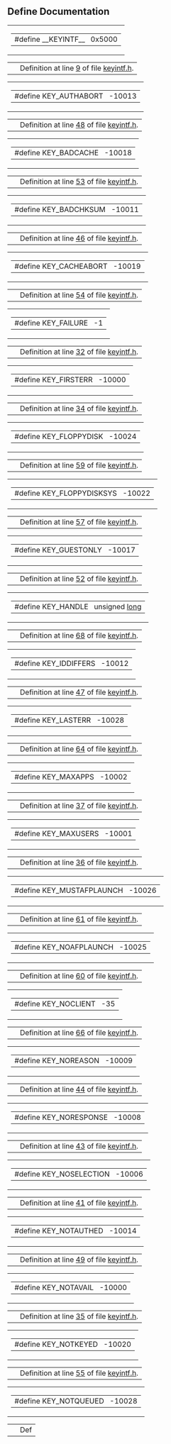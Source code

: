 ## Define Documentation

<span id="b666223becc6e7d3b160ccd529714334" class="anchor"></span>

<table class="mdTable" data-cellpadding="2" data-cellspacing="0">
<colgroup>
<col style="width: 100%" />
</colgroup>
<tbody>
<tr>
<td class="mdRow"><table data-cellpadding="0" data-cellspacing="0" data-border="0">
<tbody>
<tr>
<td class="md" data-nowrap="" data-valign="top">#define __KEYINTF__   0x5000</td>
</tr>
</tbody>
</table></td>
</tr>
</tbody>
</table>

|  |  |
|----|----|
|   | Definition at line <a href="keyintf_8h-source.md#l00009" class="el">9</a> of file <a href="keyintf_8h-source.md" class="el">keyintf.h</a>. |

<span id="5bf34d418853844731f21166e240be8f" class="anchor"></span>

<table class="mdTable" data-cellpadding="2" data-cellspacing="0">
<colgroup>
<col style="width: 100%" />
</colgroup>
<tbody>
<tr>
<td class="mdRow"><table data-cellpadding="0" data-cellspacing="0" data-border="0">
<tbody>
<tr>
<td class="md" data-nowrap="" data-valign="top">#define KEY_AUTHABORT   -10013</td>
</tr>
</tbody>
</table></td>
</tr>
</tbody>
</table>

|  |  |
|----|----|
|   | Definition at line <a href="keyintf_8h-source.md#l00048" class="el">48</a> of file <a href="keyintf_8h-source.md" class="el">keyintf.h</a>. |

<span id="8d7fe5f2920c8a9ef31ae19e3dc7e5e1" class="anchor"></span>

<table class="mdTable" data-cellpadding="2" data-cellspacing="0">
<colgroup>
<col style="width: 100%" />
</colgroup>
<tbody>
<tr>
<td class="mdRow"><table data-cellpadding="0" data-cellspacing="0" data-border="0">
<tbody>
<tr>
<td class="md" data-nowrap="" data-valign="top">#define KEY_BADCACHE   -10018</td>
</tr>
</tbody>
</table></td>
</tr>
</tbody>
</table>

|  |  |
|----|----|
|   | Definition at line <a href="keyintf_8h-source.md#l00053" class="el">53</a> of file <a href="keyintf_8h-source.md" class="el">keyintf.h</a>. |

<span id="992da563f5c0983e8fa08ddfa8ead71a" class="anchor"></span>

<table class="mdTable" data-cellpadding="2" data-cellspacing="0">
<colgroup>
<col style="width: 100%" />
</colgroup>
<tbody>
<tr>
<td class="mdRow"><table data-cellpadding="0" data-cellspacing="0" data-border="0">
<tbody>
<tr>
<td class="md" data-nowrap="" data-valign="top">#define KEY_BADCHKSUM   -10011</td>
</tr>
</tbody>
</table></td>
</tr>
</tbody>
</table>

|  |  |
|----|----|
|   | Definition at line <a href="keyintf_8h-source.md#l00046" class="el">46</a> of file <a href="keyintf_8h-source.md" class="el">keyintf.h</a>. |

<span id="effa992d80658cce9f1988e4bc1e4795" class="anchor"></span>

<table class="mdTable" data-cellpadding="2" data-cellspacing="0">
<colgroup>
<col style="width: 100%" />
</colgroup>
<tbody>
<tr>
<td class="mdRow"><table data-cellpadding="0" data-cellspacing="0" data-border="0">
<tbody>
<tr>
<td class="md" data-nowrap="" data-valign="top">#define KEY_CACHEABORT   -10019</td>
</tr>
</tbody>
</table></td>
</tr>
</tbody>
</table>

|  |  |
|----|----|
|   | Definition at line <a href="keyintf_8h-source.md#l00054" class="el">54</a> of file <a href="keyintf_8h-source.md" class="el">keyintf.h</a>. |

<span id="56fbcdd8409ff35002ef567497d05bbe" class="anchor"></span>

<table class="mdTable" data-cellpadding="2" data-cellspacing="0">
<colgroup>
<col style="width: 100%" />
</colgroup>
<tbody>
<tr>
<td class="mdRow"><table data-cellpadding="0" data-cellspacing="0" data-border="0">
<tbody>
<tr>
<td class="md" data-nowrap="" data-valign="top">#define KEY_FAILURE   -1</td>
</tr>
</tbody>
</table></td>
</tr>
</tbody>
</table>

|  |  |
|----|----|
|   | Definition at line <a href="keyintf_8h-source.md#l00032" class="el">32</a> of file <a href="keyintf_8h-source.md" class="el">keyintf.h</a>. |

<span id="2a7fda1e7968582d6e5f033f5d03b241" class="anchor"></span>

<table class="mdTable" data-cellpadding="2" data-cellspacing="0">
<colgroup>
<col style="width: 100%" />
</colgroup>
<tbody>
<tr>
<td class="mdRow"><table data-cellpadding="0" data-cellspacing="0" data-border="0">
<tbody>
<tr>
<td class="md" data-nowrap="" data-valign="top">#define KEY_FIRSTERR   -10000</td>
</tr>
</tbody>
</table></td>
</tr>
</tbody>
</table>

|  |  |
|----|----|
|   | Definition at line <a href="keyintf_8h-source.md#l00034" class="el">34</a> of file <a href="keyintf_8h-source.md" class="el">keyintf.h</a>. |

<span id="565b3dd5a400a7149d95a75964954691" class="anchor"></span>

<table class="mdTable" data-cellpadding="2" data-cellspacing="0">
<colgroup>
<col style="width: 100%" />
</colgroup>
<tbody>
<tr>
<td class="mdRow"><table data-cellpadding="0" data-cellspacing="0" data-border="0">
<tbody>
<tr>
<td class="md" data-nowrap="" data-valign="top">#define KEY_FLOPPYDISK   -10024</td>
</tr>
</tbody>
</table></td>
</tr>
</tbody>
</table>

|  |  |
|----|----|
|   | Definition at line <a href="keyintf_8h-source.md#l00059" class="el">59</a> of file <a href="keyintf_8h-source.md" class="el">keyintf.h</a>. |

<span id="33aad678225e223f42bcb3c56250bac3" class="anchor"></span>

<table class="mdTable" data-cellpadding="2" data-cellspacing="0">
<colgroup>
<col style="width: 100%" />
</colgroup>
<tbody>
<tr>
<td class="mdRow"><table data-cellpadding="0" data-cellspacing="0" data-border="0">
<tbody>
<tr>
<td class="md" data-nowrap="" data-valign="top">#define KEY_FLOPPYDISKSYS   -10022</td>
</tr>
</tbody>
</table></td>
</tr>
</tbody>
</table>

|  |  |
|----|----|
|   | Definition at line <a href="keyintf_8h-source.md#l00057" class="el">57</a> of file <a href="keyintf_8h-source.md" class="el">keyintf.h</a>. |

<span id="b18d672180ec8cdcfef6781a811f790e" class="anchor"></span>

<table class="mdTable" data-cellpadding="2" data-cellspacing="0">
<colgroup>
<col style="width: 100%" />
</colgroup>
<tbody>
<tr>
<td class="mdRow"><table data-cellpadding="0" data-cellspacing="0" data-border="0">
<tbody>
<tr>
<td class="md" data-nowrap="" data-valign="top">#define KEY_GUESTONLY   -10017</td>
</tr>
</tbody>
</table></td>
</tr>
</tbody>
</table>

|  |  |
|----|----|
|   | Definition at line <a href="keyintf_8h-source.md#l00052" class="el">52</a> of file <a href="keyintf_8h-source.md" class="el">keyintf.h</a>. |

<span id="4bd7c180b0f5d7a412e8b6d4270c9261" class="anchor"></span>

<table class="mdTable" data-cellpadding="2" data-cellspacing="0">
<colgroup>
<col style="width: 100%" />
</colgroup>
<tbody>
<tr>
<td class="mdRow"><table data-cellpadding="0" data-cellspacing="0" data-border="0">
<tbody>
<tr>
<td class="md" data-nowrap="" data-valign="top">#define KEY_HANDLE   unsigned <a href="Rave_8h.md#f03dc93db7c58a69ed5c83e1fa49cf0e" class="el">long</a></td>
</tr>
</tbody>
</table></td>
</tr>
</tbody>
</table>

|  |  |
|----|----|
|   | Definition at line <a href="keyintf_8h-source.md#l00068" class="el">68</a> of file <a href="keyintf_8h-source.md" class="el">keyintf.h</a>. |

<span id="491fd5d1e3c8712401980b2ede9a29ad" class="anchor"></span>

<table class="mdTable" data-cellpadding="2" data-cellspacing="0">
<colgroup>
<col style="width: 100%" />
</colgroup>
<tbody>
<tr>
<td class="mdRow"><table data-cellpadding="0" data-cellspacing="0" data-border="0">
<tbody>
<tr>
<td class="md" data-nowrap="" data-valign="top">#define KEY_IDDIFFERS   -10012</td>
</tr>
</tbody>
</table></td>
</tr>
</tbody>
</table>

|  |  |
|----|----|
|   | Definition at line <a href="keyintf_8h-source.md#l00047" class="el">47</a> of file <a href="keyintf_8h-source.md" class="el">keyintf.h</a>. |

<span id="408bf2d386c73e2971f1d305f3fb96f3" class="anchor"></span>

<table class="mdTable" data-cellpadding="2" data-cellspacing="0">
<colgroup>
<col style="width: 100%" />
</colgroup>
<tbody>
<tr>
<td class="mdRow"><table data-cellpadding="0" data-cellspacing="0" data-border="0">
<tbody>
<tr>
<td class="md" data-nowrap="" data-valign="top">#define KEY_LASTERR   -10028</td>
</tr>
</tbody>
</table></td>
</tr>
</tbody>
</table>

|  |  |
|----|----|
|   | Definition at line <a href="keyintf_8h-source.md#l00064" class="el">64</a> of file <a href="keyintf_8h-source.md" class="el">keyintf.h</a>. |

<span id="b2400a6e22fdb04a707c64f33d0106a4" class="anchor"></span>

<table class="mdTable" data-cellpadding="2" data-cellspacing="0">
<colgroup>
<col style="width: 100%" />
</colgroup>
<tbody>
<tr>
<td class="mdRow"><table data-cellpadding="0" data-cellspacing="0" data-border="0">
<tbody>
<tr>
<td class="md" data-nowrap="" data-valign="top">#define KEY_MAXAPPS   -10002</td>
</tr>
</tbody>
</table></td>
</tr>
</tbody>
</table>

|  |  |
|----|----|
|   | Definition at line <a href="keyintf_8h-source.md#l00037" class="el">37</a> of file <a href="keyintf_8h-source.md" class="el">keyintf.h</a>. |

<span id="92dad613dda75b139f06f74897841345" class="anchor"></span>

<table class="mdTable" data-cellpadding="2" data-cellspacing="0">
<colgroup>
<col style="width: 100%" />
</colgroup>
<tbody>
<tr>
<td class="mdRow"><table data-cellpadding="0" data-cellspacing="0" data-border="0">
<tbody>
<tr>
<td class="md" data-nowrap="" data-valign="top">#define KEY_MAXUSERS   -10001</td>
</tr>
</tbody>
</table></td>
</tr>
</tbody>
</table>

|  |  |
|----|----|
|   | Definition at line <a href="keyintf_8h-source.md#l00036" class="el">36</a> of file <a href="keyintf_8h-source.md" class="el">keyintf.h</a>. |

<span id="f2796e5912302ed92dcb65d04b42ba31" class="anchor"></span>

<table class="mdTable" data-cellpadding="2" data-cellspacing="0">
<colgroup>
<col style="width: 100%" />
</colgroup>
<tbody>
<tr>
<td class="mdRow"><table data-cellpadding="0" data-cellspacing="0" data-border="0">
<tbody>
<tr>
<td class="md" data-nowrap="" data-valign="top">#define KEY_MUSTAFPLAUNCH   -10026</td>
</tr>
</tbody>
</table></td>
</tr>
</tbody>
</table>

|  |  |
|----|----|
|   | Definition at line <a href="keyintf_8h-source.md#l00061" class="el">61</a> of file <a href="keyintf_8h-source.md" class="el">keyintf.h</a>. |

<span id="5120269a7773610ce3e0358486b11a3f" class="anchor"></span>

<table class="mdTable" data-cellpadding="2" data-cellspacing="0">
<colgroup>
<col style="width: 100%" />
</colgroup>
<tbody>
<tr>
<td class="mdRow"><table data-cellpadding="0" data-cellspacing="0" data-border="0">
<tbody>
<tr>
<td class="md" data-nowrap="" data-valign="top">#define KEY_NOAFPLAUNCH   -10025</td>
</tr>
</tbody>
</table></td>
</tr>
</tbody>
</table>

|  |  |
|----|----|
|   | Definition at line <a href="keyintf_8h-source.md#l00060" class="el">60</a> of file <a href="keyintf_8h-source.md" class="el">keyintf.h</a>. |

<span id="28652eff8d4825acd60c04bcec7355cb" class="anchor"></span>

<table class="mdTable" data-cellpadding="2" data-cellspacing="0">
<colgroup>
<col style="width: 100%" />
</colgroup>
<tbody>
<tr>
<td class="mdRow"><table data-cellpadding="0" data-cellspacing="0" data-border="0">
<tbody>
<tr>
<td class="md" data-nowrap="" data-valign="top">#define KEY_NOCLIENT   -35</td>
</tr>
</tbody>
</table></td>
</tr>
</tbody>
</table>

|  |  |
|----|----|
|   | Definition at line <a href="keyintf_8h-source.md#l00066" class="el">66</a> of file <a href="keyintf_8h-source.md" class="el">keyintf.h</a>. |

<span id="7d846f92898845cb0694984a3e92cddc" class="anchor"></span>

<table class="mdTable" data-cellpadding="2" data-cellspacing="0">
<colgroup>
<col style="width: 100%" />
</colgroup>
<tbody>
<tr>
<td class="mdRow"><table data-cellpadding="0" data-cellspacing="0" data-border="0">
<tbody>
<tr>
<td class="md" data-nowrap="" data-valign="top">#define KEY_NOREASON   -10009</td>
</tr>
</tbody>
</table></td>
</tr>
</tbody>
</table>

|  |  |
|----|----|
|   | Definition at line <a href="keyintf_8h-source.md#l00044" class="el">44</a> of file <a href="keyintf_8h-source.md" class="el">keyintf.h</a>. |

<span id="4c037f9570e7aea6d334789d2875748b" class="anchor"></span>

<table class="mdTable" data-cellpadding="2" data-cellspacing="0">
<colgroup>
<col style="width: 100%" />
</colgroup>
<tbody>
<tr>
<td class="mdRow"><table data-cellpadding="0" data-cellspacing="0" data-border="0">
<tbody>
<tr>
<td class="md" data-nowrap="" data-valign="top">#define KEY_NORESPONSE   -10008</td>
</tr>
</tbody>
</table></td>
</tr>
</tbody>
</table>

|  |  |
|----|----|
|   | Definition at line <a href="keyintf_8h-source.md#l00043" class="el">43</a> of file <a href="keyintf_8h-source.md" class="el">keyintf.h</a>. |

<span id="05baf2d26bddffe4b8d489956b2c2c6d" class="anchor"></span>

<table class="mdTable" data-cellpadding="2" data-cellspacing="0">
<colgroup>
<col style="width: 100%" />
</colgroup>
<tbody>
<tr>
<td class="mdRow"><table data-cellpadding="0" data-cellspacing="0" data-border="0">
<tbody>
<tr>
<td class="md" data-nowrap="" data-valign="top">#define KEY_NOSELECTION   -10006</td>
</tr>
</tbody>
</table></td>
</tr>
</tbody>
</table>

|  |  |
|----|----|
|   | Definition at line <a href="keyintf_8h-source.md#l00041" class="el">41</a> of file <a href="keyintf_8h-source.md" class="el">keyintf.h</a>. |

<span id="8636c0743b28b0cf0340c9b505e7e253" class="anchor"></span>

<table class="mdTable" data-cellpadding="2" data-cellspacing="0">
<colgroup>
<col style="width: 100%" />
</colgroup>
<tbody>
<tr>
<td class="mdRow"><table data-cellpadding="0" data-cellspacing="0" data-border="0">
<tbody>
<tr>
<td class="md" data-nowrap="" data-valign="top">#define KEY_NOTAUTHED   -10014</td>
</tr>
</tbody>
</table></td>
</tr>
</tbody>
</table>

|  |  |
|----|----|
|   | Definition at line <a href="keyintf_8h-source.md#l00049" class="el">49</a> of file <a href="keyintf_8h-source.md" class="el">keyintf.h</a>. |

<span id="0f9a94d29013da6468c0dee38da23105" class="anchor"></span>

<table class="mdTable" data-cellpadding="2" data-cellspacing="0">
<colgroup>
<col style="width: 100%" />
</colgroup>
<tbody>
<tr>
<td class="mdRow"><table data-cellpadding="0" data-cellspacing="0" data-border="0">
<tbody>
<tr>
<td class="md" data-nowrap="" data-valign="top">#define KEY_NOTAVAIL   -10000</td>
</tr>
</tbody>
</table></td>
</tr>
</tbody>
</table>

|  |  |
|----|----|
|   | Definition at line <a href="keyintf_8h-source.md#l00035" class="el">35</a> of file <a href="keyintf_8h-source.md" class="el">keyintf.h</a>. |

<span id="59756a10be99ba75d628010b762621b9" class="anchor"></span>

<table class="mdTable" data-cellpadding="2" data-cellspacing="0">
<colgroup>
<col style="width: 100%" />
</colgroup>
<tbody>
<tr>
<td class="mdRow"><table data-cellpadding="0" data-cellspacing="0" data-border="0">
<tbody>
<tr>
<td class="md" data-nowrap="" data-valign="top">#define KEY_NOTKEYED   -10020</td>
</tr>
</tbody>
</table></td>
</tr>
</tbody>
</table>

|  |  |
|----|----|
|   | Definition at line <a href="keyintf_8h-source.md#l00055" class="el">55</a> of file <a href="keyintf_8h-source.md" class="el">keyintf.h</a>. |

<span id="a5c1c9b84cecace25cc3bc8478759d94" class="anchor"></span>

<table class="mdTable" data-cellpadding="2" data-cellspacing="0">
<colgroup>
<col style="width: 100%" />
</colgroup>
<tbody>
<tr>
<td class="mdRow"><table data-cellpadding="0" data-cellspacing="0" data-border="0">
<tbody>
<tr>
<td class="md" data-nowrap="" data-valign="top">#define KEY_NOTQUEUED   -10028</td>
</tr>
</tbody>
</table></td>
</tr>
</tbody>
</table>

|  |  |
|----|----|
|   | Def